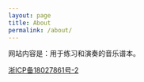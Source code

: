 ```yaml
---
layout: page
title: About
permalink: /about/
---
```


网站内容是：用于练习和演奏的音乐谱本。

[浙ICP备18027861号-2](http://www.beian.miit.gov.cn/)
